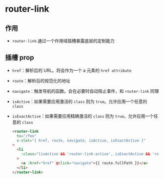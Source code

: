 # router-link

## 作用

+ `router-link` 通过一个作用域插槽暴露底层的定制能力

## 插槽 prop

+ `href`：解析后的 URL。将会作为一个 a 元素的 `href attribute`

+ `route`：解析后的规范化的地址

+ `navigate`：触发导航的函数。会在必要时自动阻止事件，和 `router-link` 同理

+ `isActive`：如果需要应用激活的 `class` 则为 `true`。允许应用一个任意的 `class`

+ `isExactActive`：如果需要应用精确激活的 `class` 则为 `true`。允许应用一个任意的 `class`

  ```html
  <router-link
    to="/foo"
    v-slot="{ href, route, navigate, isActive, isExactActive }"
  >
    <li
      :class="[isActive && 'router-link-active', isExactActive && 'router-link-exact-active']"
    >
      <a :href="href" @click="navigate">{{ route.fullPath }}</a>
    </li>
  </router-link>
  ```
